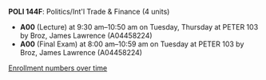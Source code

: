 **POLI 144F**: Politics/Int'l Trade & Finance (4 units)

- **A00** (Lecture) at 9:30 am–10:50 am on Tuesday, Thursday at PETER 103 by Broz, James Lawrence (A04458224)
- **A00** (Final Exam) at 8:00 am–10:59 am on Tuesday at PETER 103 by Broz, James Lawrence (A04458224)

[Enrollment numbers over time](./POLI144F.tsv)
